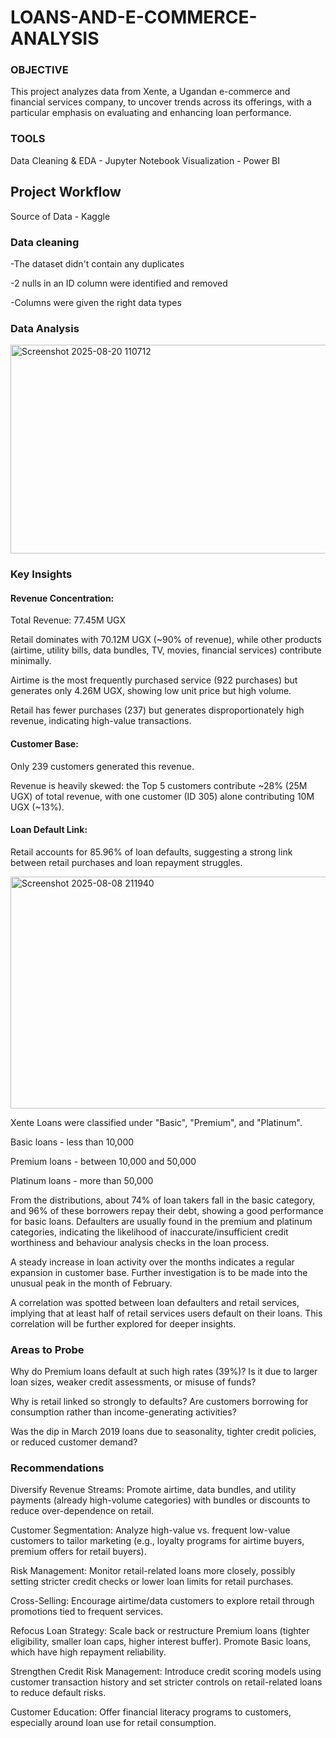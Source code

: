 # LOANS-AND-E-COMMERCE-ANALYSIS

### OBJECTIVE
This project analyzes data from Xente, a Ugandan e-commerce and financial services company, to uncover trends across its offerings, with a particular emphasis on evaluating and enhancing loan performance.

### TOOLS
Data Cleaning & EDA - Jupyter Notebook
Visualization - Power BI

## Project Workflow
Source of Data - Kaggle

### Data cleaning 

-The dataset didn't contain any duplicates

-2 nulls in an ID column were identified and removed

-Columns were given the right data types 

### Data Analysis

<img width="593" height="334" alt="Screenshot 2025-08-20 110712" src="https://github.com/user-attachments/assets/b7725139-32d4-465c-9ff4-8d3af8cf631f" />

### Key Insights

#### Revenue Concentration:

Total Revenue: 77.45M UGX

Retail dominates with 70.12M UGX (~90% of revenue), while other products (airtime, utility bills, data bundles, TV, movies, financial services) contribute minimally.

Airtime is the most frequently purchased service (922 purchases) but generates only 4.26M UGX, showing low unit price but high volume.

Retail has fewer purchases (237) but generates disproportionately high revenue, indicating high-value transactions.

#### Customer Base:

Only 239 customers generated this revenue.

Revenue is heavily skewed: the Top 5 customers contribute ~28% (25M UGX) of total revenue, with one customer (ID 305) alone contributing 10M UGX (~13%).

#### Loan Default Link:

Retail accounts for 85.96% of loan defaults, suggesting a strong link between retail purchases and loan repayment struggles.


<img width="665" height="371" alt="Screenshot 2025-08-08 211940" src="https://github.com/user-attachments/assets/719595b7-abee-44d4-b3e2-eb5449cb87d9" />

Xente Loans were classified under "Basic", "Premium", and "Platinum". 

Basic loans - less than 10,000

Premium loans - between 10,000 and 50,000

Platinum loans - more than 50,000

From the distributions, about 74% of loan takers fall in the basic category, and 96% of these borrowers repay their debt, showing a good performance for basic loans. Defaulters are usually found in the premium and platinum categories, indicating the likelihood of inaccurate/insufficient credit worthiness and behaviour analysis checks in the loan process.

A steady increase in loan activity over the months indicates a regular expansion in customer base. Further investigation is to be made into the unusual peak in the month of February.

A correlation was spotted between loan defaulters and retail services, implying that at least half of retail services users default on their loans. This correlation will be further explored for deeper insights. 

### Areas to Probe

Why do Premium loans default at such high rates (39%)? Is it due to larger loan sizes, weaker credit assessments, or misuse of funds?

Why is retail linked so strongly to defaults? Are customers borrowing for consumption rather than income-generating activities?

Was the dip in March 2019 loans due to seasonality, tighter credit policies, or reduced customer demand?

### Recommendations

Diversify Revenue Streams: Promote airtime, data bundles, and utility payments (already high-volume categories) with bundles or discounts to reduce over-dependence on retail.

Customer Segmentation: Analyze high-value vs. frequent low-value customers to tailor marketing (e.g., loyalty programs for airtime buyers, premium offers for retail buyers).

Risk Management: Monitor retail-related loans more closely, possibly setting stricter credit checks or lower loan limits for retail purchases.

Cross-Selling: Encourage airtime/data customers to explore retail through promotions tied to frequent services.

Refocus Loan Strategy: Scale back or restructure Premium loans (tighter eligibility, smaller loan caps, higher interest buffer). Promote Basic loans, which have high repayment reliability.

Strengthen Credit Risk Management: Introduce credit scoring models using customer transaction history and set stricter controls on retail-related loans to reduce default risks.

Customer Education: Offer financial literacy programs to customers, especially around loan use for retail consumption.

